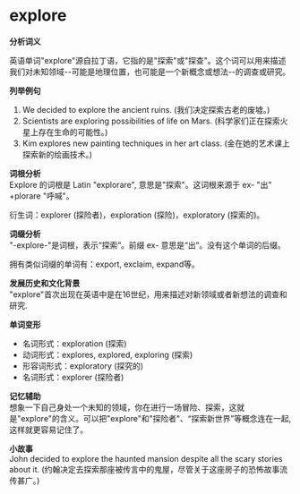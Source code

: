 # explore

**分析词义**

  

英语单词"explore"源自拉丁语，它指的是"探索"或"探查"。这个词可以用来描述我们对未知领域--可能是地理位置，也可能是一个新概念或想法--的调查或研究。

  

**列举例句**

  

1.  We decided to explore the ancient ruins. (我们决定探索古老的废墟。)
2.  Scientists are exploring possibilities of life on Mars. (科学家们正在探索火星上存在生命的可能性。)
3.  Kim explores new painting techniques in her art class. (金在她的艺术课上探索新的绘画技术。)

  

**词根分析**  
Explore 的词根是 Latin "explorare", 意思是"探索"。这词根来源于 ex- "出" +plorare "呼喊"。

  

衍生词：explorer (探险者)，exploration (探险)，exploratory (探索的)。

  

**词缀分析**  
"-explore-"是词根，表示“探索”。前缀 ex- 意思是“出”。没有这个单词的后缀。

  

拥有类似词缀的单词有：export, exclaim, expand等。

  

**发展历史和文化背景**  
"explore"首次出现在英语中是在16世纪，用来描述对新领域或者新想法的调查和研究.

  

**单词变形**

  

*   名词形式：exploration (探索)
*   动词形式：explores, explored, exploring (探索)
*   形容词形式：exploratory (探究的)
*   名词形式：explorer (探险者)

  

**记忆辅助**  
想象一下自己身处一个未知的领域，你在进行一场冒险、探索，这就是"explore"的含义。可以把"explore"和"探险者"、“探索新世界”等概念连在一起,这样就更容易记住了。

  

**小故事**  
John decided to explore the haunted mansion despite all the scary stories about it. (约翰决定去探索那座被传言中的鬼屋，尽管关于这座房子的恐怖故事流传甚广。)
